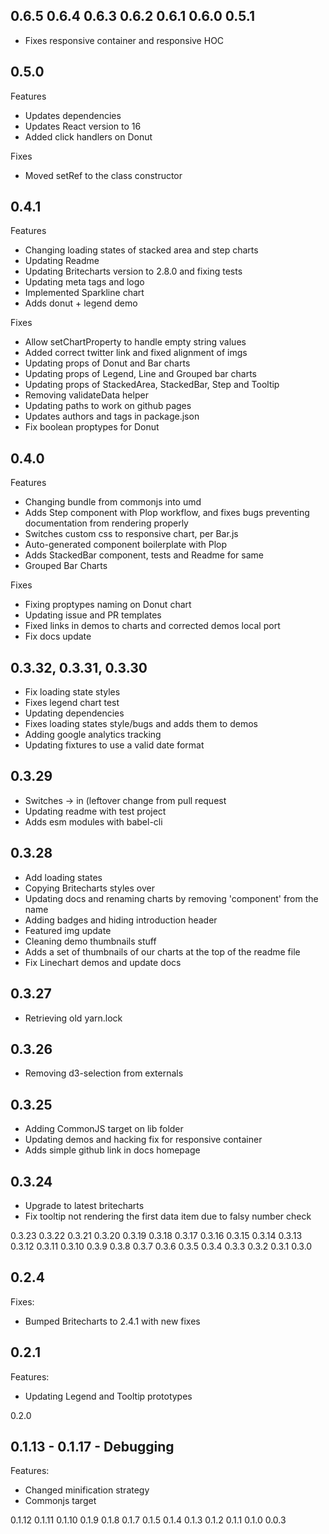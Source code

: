 0.6.5
0.6.4
0.6.3
0.6.2
0.6.1
0.6.0
0.5.1
-----
* Fixes responsive container and responsive HOC

0.5.0
-----
Features
* Updates dependencies
* Updates React version to 16
* Added click handlers on Donut

Fixes
* Moved setRef to the class constructor

0.4.1
-----
Features
* Changing loading states of stacked area and step charts
* Updating Readme
* Updating Britecharts version to 2.8.0 and fixing tests
* Updating meta tags and logo
* Implemented Sparkline chart
* Adds donut + legend demo

Fixes
* Allow setChartProperty to handle empty string values
* Added correct twitter link and fixed alignment of imgs
* Updating props of Donut and Bar charts
* Updating props of Legend, Line and Grouped bar charts
* Updating props of StackedArea, StackedBar, Step and Tooltip
* Removing validateData helper
* Updating paths to work on github pages
* Updates authors and tags in package.json
* Fix boolean proptypes for Donut

0.4.0
-----
Features
* Changing bundle from commonjs into umd
* Adds Step component with Plop workflow, and fixes bugs preventing documentation from rendering properly
* Switches custom css to responsive chart, per Bar.js
* Auto-generated component boilerplate with Plop
* Adds StackedBar component, tests and Readme for same
* Grouped Bar Charts

Fixes
* Fixing proptypes naming on Donut chart
* Updating issue and PR templates
* Fixed links in demos to charts and corrected demos local port
* Fix docs update

0.3.32, 0.3.31, 0.3.30
----------------------
* Fix loading state styles
* Fixes legend chart test
* Updating dependencies
* Fixes loading states style/bugs and adds them to demos
* Adding google analytics tracking
* Updating fixtures to use a valid date format

0.3.29
------
* Switches -> in (leftover change from pull request
* Updating readme with test project
* Adds esm modules with babel-cli

0.3.28
------
* Add loading states
* Copying Britecharts styles over
* Updating docs and renaming charts by removing 'component' from the name
* Adding badges and hiding introduction header
* Featured img update
* Cleaning demo thumbnails stuff
* Adds a set of thumbnails of our charts at the top of the readme file
* Fix Linechart demos and update docs

0.3.27
------
* Retrieving old yarn.lock

0.3.26
------
* Removing d3-selection from externals

0.3.25
------
* Adding CommonJS target on lib folder
* Updating demos and hacking fix for responsive container
* Adds simple github link in docs homepage

0.3.24
------
* Upgrade to latest britecharts
* Fix tooltip not rendering the first data item due to falsy number check

0.3.23
0.3.22
0.3.21
0.3.20
0.3.19
0.3.18
0.3.17
0.3.16
0.3.15
0.3.14
0.3.13
0.3.12
0.3.11
0.3.10
0.3.9
0.3.8
0.3.7
0.3.6
0.3.5
0.3.4
0.3.3
0.3.2
0.3.1
0.3.0

0.2.4
-----
Fixes:
* Bumped Britecharts to 2.4.1 with new fixes

0.2.1
-----
Features:
* Updating Legend and Tooltip prototypes

0.2.0

0.1.13 - 0.1.17 - Debugging
--------------
Features:
* Changed minification strategy
* Commonjs target

0.1.12
0.1.11
0.1.10
0.1.9
0.1.8
0.1.7
0.1.5
0.1.4
0.1.3
0.1.2
0.1.1
0.1.0
0.0.3

